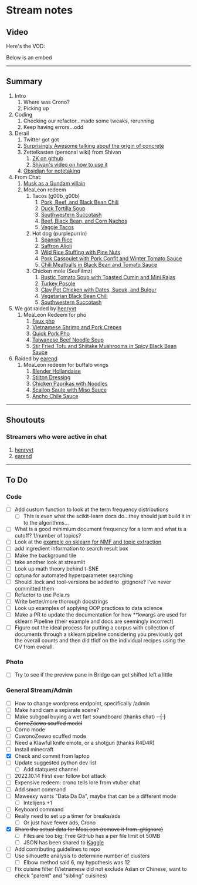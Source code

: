 # Stream notes

## Video

Here's the VOD:

Below is an embed

---

## Summary

1. Intro
   1. Where was Crono?
   2. Picking up
2. Coding
   1. Checking our refactor...made some tweaks, rerunning
   2. Keep having errors...odd
3. Derail
   1. Twitter got got
   2. [Surprisingly Awesome talking about the origin of concrete](https://gimletmedia.com/shows/surprisingly-awesome/brhxwn/3-concrete)
   3. Zettelkasten (personal wiki) from Shivan
      1. [ZK on github](https://github.com/mickael-menu/zk)
      2. [Shivan's video on how to use it](https://youtu.be/UzhZb7e4l4Y?t=164)
   4. [Obsidian for notetaking](https://obsidian.md/)
4. From Chat:
   1. [Musk as a Gundam villain](https://twitter.com/shimmybuffett/status/1585737168169099266?s=20&t=mDfqJXqIRjXFyLbDoW6FmA)
   2. MeaLeon redeem
      1. Tacos (g00b_g00b)
         1. [Pork, Beef, and Black Bean Chili](https://www.epicurious.com/recipes/food/views/pork-beef-and-black-bean-chili-107280)
         2. [Duck Tortilla Soup](https://www.epicurious.com/recipes/food/views/duck-tortilla-soup-234250)
         3. [Southwestern Succotash](https://www.epicurious.com/recipes/food/views/southwestern-succotash-105826)
         4. [Beef, Black Bean, and Corn Nachos](https://www.epicurious.com/recipes/food/views/beef-black-bean-and-corn-nachos-109166)
         5. [Veggie Tacos](https://www.epicurious.com/recipes/food/views/veggie-tacos-241550)
      2. Hot dog (purplepurrin)
         1. [Spanish Rice](https://www.epicurious.com/recipes/food/views/spanish-rice-109084)
         2. [Saffron Alioli](https://www.epicurious.com/recipes/food/views/saffron-alioli-230773)
         3. [Wild Rice Stuffing with Pine Nuts](https://www.epicurious.com/recipes/food/views/wild-rice-stuffing-with-pine-nuts-361809)
         4. [Pork Cassoulet with Pork Confit and Winter Tomato Sauce](https://www.epicurious.com/recipes/food/views/pork-cassoulet-with-pork-confit-and-winter-tomato-sauce-233500)
         5. [Chili Meatballs in Black Bean and Tomato Sauce](https://www.epicurious.com/recipes/food/views/chili-meatballs-in-black-bean-and-tomato-sauce-56390071)
      3. Chicken mole (SeaFilmz)
         1. [Rustic Tomato Soup with Toasted Cumin and Mini Rajas](https://www.epicurious.com/recipes/food/views/rustic-tomato-soup-with-toasted-cumin-and-mini-rajas-356360)
         2. [Turkey Posole](https://www.epicurious.com/recipes/food/views/turkey-posole-51255500)
         3. [Clay Pot Chicken with Dates, Sucuk, and Bulgur](https://www.epicurious.com/recipes/food/views/clay-pot-chicken-with-dates-em-sucuk-em-and-bulgur-350834)
         4. [Vegetarian Black Bean Chili](https://www.epicurious.com/recipes/food/views/vegetarian-black-bean-chili-230632)
         5. [Southwestern Succotash](https://www.epicurious.com/recipes/food/views/southwestern-succotash-232321)
5. We got raided by [henryvt](https://www.twitch.tv/henryvt)
   1. MeaLeon Redeem for pho
      1. [Faux pho](https://www.epicurious.com/recipes/food/views/faux-pho-368936)
      2. [Vietnamese Shrimp and Pork Crepes](https://www.epicurious.com/recipes/food/views/vietnamese-shrimp-and-pork-crepes-238439)
      3. [Quick Pork Pho](https://www.epicurious.com/recipes/food/views/quick-pork-pho-51252620)
      4. [Taiwanese Beef Noodle Soup](https://www.epicurious.com/recipes/food/views/taiwanese-beef-noodle-soup-231502)
      5. [Stir Fried Tofu and Shiitake Mushrooms in Spicy Black Bean Sauce](https://www.epicurious.com/recipes/food/views/stir-fried-tofu-and-shiitake-mushrooms-in-spicy-black-bean-sauce-107857)
6. Raided by [earend](https://www.twitch.tv/earend)
   1. MeaLeon redeem for buffalo wings
      1. [Blender Hollandaise](https://www.epicurious.com/recipes/food/views/blender-hollandaise-101869)
      2. [Stilton Dressing](https://www.epicurious.com/recipes/food/views/stilton-dressing-14523)
      3. [Chicken Paprikas with Noodles](https://www.epicurious.com/recipes/food/views/chicken-paprikas-with-noodles-108880)
      4. [Scallop Saute with Miso Sauce](https://www.epicurious.com/recipes/food/views/scallop-saute-with-miso-sauce-234539)
      5. [Ancho Chile Sauce](https://www.epicurious.com/recipes/food/views/ancho-chile-sauce-242728)

---

## Shoutouts

### Streamers who were active in chat

1. [henryvt](https://www.twitch.tv/henryvt)
2. [earend](https://www.twitch.tv/earend)

---

## To Do

### Code

- [ ] Add custom function to look at the term frequency distributions
  - [ ] This is even what the scikit-learn docs do...they should just build it in to the algorithms...
- [ ] What is a good minimium document frequency for a term and what is a cutoff? 1/number of topics?
- [ ] Look at the [example on sklearn for NMF and topic extraction](https://scikit-learn.org/stable/auto_examples/applications/plot_topics_extraction_with_nmf_lda.html#sphx-glr-auto-examples-applications-plot-topics-extraction-with-nmf-lda-py)
- [ ] add ingredient information to search result box
- [ ] Make the background tile
- [ ] take another look at streamlit
- [ ] Look up math theory behind t-SNE
- [ ] optuna for automated hyperparameter searching
- [ ] Should .lock and tool-versions be added to .gitignore? I've never committed them
- [ ] Refactor to use Pola.rs
- [ ] Write better/more thorough docstrings
- [ ] Look up examples of applying OOP practices to data science
- [ ] Make a PR to update the documentation for how **kwargs are used for sklearn Pipeline (their example and docs are seemingly incorrect)
- [ ] Figure out the ideal process for putting a corpus with collection of documents through a sklearn pipeline considering you previously got the overall counts and then did tfidf on the individual recipes using the CV from overall.

### Photo

- [ ] Try to see if the preview pane in Bridge can get shifted left a little

### General Stream/Admin

- [ ] How to change wordpress endpoint, specifically /admin
- [ ] Make hand cam a separate scene?
- [ ] Make subgoal buying a wet fart soundboard (thanks chat)
~~- [ ] CornoZeewo scuffed model~~
- [ ] Corno mode
- [ ] CuwonoZeewo scuffed mode
- [ ] Need a Klawful knife emote, or a shotgun (thanks R4D4R)
- [ ] Install minecraft
- [X] Check and commit from laptop
- [ ] Update suggested python dev list
  - [ ] Add statquest channel
- [ ] 2022.10.14 First ever follow bot attack
- [ ] Expensive redeem: crono tells lore from vtuber chat
- [ ] Add smort command
- [ ] Maweexy wants "Data Da Da", maybe that can be a different mode
  - [ ] Intelijens +1
- [ ] Keyboard command
- [ ] Really need to set up a timer for breaks/ads
  - [ ] Or just have fewer ads, Crono
- [X] ~~Share the actual data for MeaLeon (remove it from .gitignore)~~
  - [ ] Files are too big: Free GitHub has a per file limit of 50MB
  - [ ] JSON has been shared to [Kaggle](https://www.kaggle.com/datasets/awchen/ogmealeondata)
- [ ] Add contributing guidelines to repo
- [ ] Use silhouette analysis to determine number of clusters
  - [ ] Elbow method said 6, my hypothesis was 12
- [ ] Fix cuisine filter (Vietnamese did not exclude Asian or Chinese, want to check "parent" and "sibling" cuisines)
